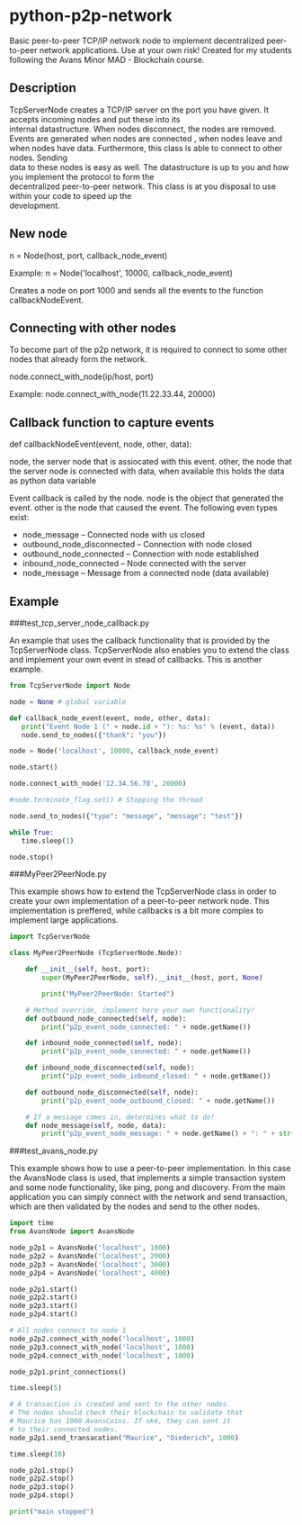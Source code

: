 # python-p2p-network
Basic peer-to-peer TCP/IP network node to implement decentralized peer-to-peer network applications. Use at your own risk! Created for my students following the Avans Minor MAD - Blockchain course.

## Description
TcpServerNode creates a TCP/IP server on the port you have given. It accepts incoming nodes and put these into its  
internal datastructure. When nodes disconnect, the nodes are removed. Events are generated when nodes are connected 
, when nodes leave and when nodes have data. Furthermore, this class is able to connect to other nodes. Sending     
data to these nodes is easy as well. The datastructure is up to you and how you implement the protocol to form the  
decentralized peer-to-peer network. This class is at you disposal to use within your code to speed up the           
development.                                                                                                        

## New node
n = Node(host, port, callback_node_event)

Example: n = Node('localhost', 10000, callback_node_event)

Creates a node on port 1000 and sends all the events to the function callbackNodeEvent.

## Connecting with other nodes
To become part of the p2p network, it is required to connect to some other nodes that already form the network.

node.connect_with_node(ip/host, port)

Example: node.connect_with_node(11.22.33.44, 20000)

## Callback function to capture events
def callbackNodeEvent(event, node, other, data):

node, the server node that is assiocated with this event.
other, the node that the server node is connected with
data, when available this holds the data as python data variable

Event callback is called by the node. node is the object that generated the event. other is the node that caused the event. The following even types exist:
+ node_message – Connected node with us closed
+ outbound_node_disconnected – Connection with node closed
+ outbound_node_connected – Connection with node established
+ inbound_node_connected – Node connected with the server
+ node_message – Message from a connected node (data available)

## Example
###test_tcp_server_node_callback.py

An example that uses the callback functionality that is provided
by the TcpServerNode class. TcpServerNode also enables you to
extend the class and implement your own event in stead of 
callbacks. This is another example.

```python
from TcpServerNode import Node

node = None # global variable

def callback_node_event(event, node, other, data):
   print("Event Node 1 (" + node.id + "): %s: %s" % (event, data))
   node.send_to_nodes({"thank": "you"})

node = Node('localhost', 10000, callback_node_event)

node.start()

node.connect_with_node('12.34.56.78', 20000)

#node.terminate_flag.set() # Stopping the thread

node.send_to_nodes({"type": "message", "message": "test"})

while True:
   time.sleep(1)

node.stop()

```

###MyPeer2PeerNode.py

This example shows how to extend the TcpServerNode class in order
to create your own implementation of a peer-to-peer network node.
This implementation is preffered, while callbacks is a bit 
more complex to implement large applications.

```python
import TcpServerNode

class MyPeer2PeerNode (TcpServerNode.Node):

    def __init__(self, host, port):
        super(MyPeer2PeerNode, self).__init__(host, port, None)

        print("MyPeer2PeerNode: Started")

    # Method override, implement here your own functionality!
    def outbound_node_connected(self, node):
        print("p2p_event_node_connected: " + node.getName())

    def inbound_node_connected(self, node):
        print("p2p_event_node_connected: " + node.getName())

    def inbound_node_disconnected(self, node):
        print("p2p_event_node_inbound_closed: " + node.getName())

    def outbound_node_disconnected(self, node):
        print("p2p_event_node_outbound_closed: " + node.getName())

    # If a message comes in, determines what to do!
    def node_message(self, node, data):
        print("p2p_event_node_message: " + node.getName() + ": " + str(data))
````

###test_avans_node.py

This example shows how to use a peer-to-peer implementation. In
this case the AvansNode class is used, that implements a simple
transaction system and some node functionality, like ping, pong
and discovery. From the main application you can simply connect
with the network and send transaction, which are then validated
by the nodes and send to the other nodes.

```python
import time
from AvansNode import AvansNode

node_p2p1 = AvansNode('localhost', 1000)
node_p2p2 = AvansNode('localhost', 2000)
node_p2p3 = AvansNode('localhost', 3000)
node_p2p4 = AvansNode('localhost', 4000)

node_p2p1.start()
node_p2p2.start()
node_p2p3.start()
node_p2p4.start()

# All nodes connect to node 1
node_p2p2.connect_with_node('localhost', 1000)
node_p2p3.connect_with_node('localhost', 1000)
node_p2p4.connect_with_node('localhost', 1000)

node_p2p1.print_connections()

time.sleep(5)

# A transaction is created and sent to the other nodes.
# The nodes should check their blockchain to validate that
# Maurice has 1000 AvansCoins. If oké, they can sent it
# to their connected nodes.
node_p2p1.send_transacation("Maurice", "Diederich", 1000)

time.sleep(10)

node_p2p1.stop()
node_p2p2.stop()
node_p2p3.stop()
node_p2p4.stop()

print("main stopped")
````
